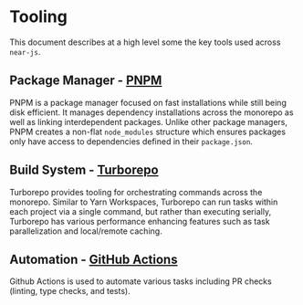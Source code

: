 # Tooling

This document describes at a high level some the key tools used across `near-js`.

## Package Manager - [PNPM](https://pnpm.io/)

PNPM is a package manager focused on fast installations while still being disk efficient. It manages dependency installations across the monorepo as well as linking interdependent packages. Unlike other package managers, PNPM creates a non-flat `node_modules` structure which ensures packages only have access to dependencies defined in their `package.json`.

## Build System - [Turborepo](https://turborepo.org/)
Turborepo provides tooling for orchestrating commands across the monorepo. Similar to Yarn Workspaces, Turborepo can run tasks within each project via a single command, but rather than executing serially, Turborepo has various performance enhancing features such as task parallelization and local/remote caching.

## Automation - [GitHub Actions](https://github.com/features/actions)

Github Actions is used to automate various tasks including PR checks (linting, type checks, and tests).
